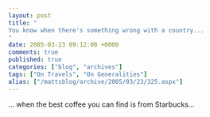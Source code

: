 ```yaml
---
layout: post
title: "
You know when there's something wrong with a country...
"
date: 2005-03-23 09:12:00 +0000
comments: true
published: true
categories: ["blog", "archives"]
tags: ["On Travels", "On Generalities"]
alias: ["/mattsblog/archive/2005/03/23/325.aspx"]
---
```

<!-- more -->

... when the best coffee you can find is from Starbucks...
